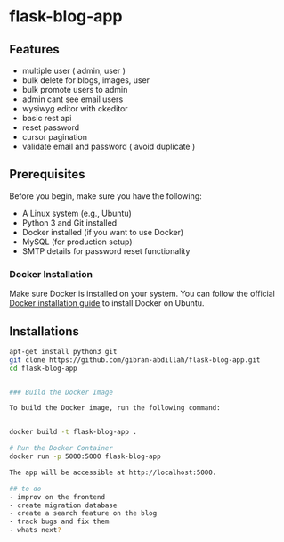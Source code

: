 # flask-blog-app


## Features 
- multiple user ( admin, user ) 
- bulk delete for blogs, images, user
- bulk promote users to admin 
- admin cant see email users 
- wysiwyg editor with ckeditor 
- basic rest api 
- reset password 
- cursor pagination 
- validate email and password ( avoid duplicate ) 

## Prerequisites

Before you begin, make sure you have the following:

- A Linux system (e.g., Ubuntu)
- Python 3 and Git installed
- Docker installed (if you want to use Docker)
- MySQL (for production setup)
- SMTP details for password reset functionality

### Docker Installation

Make sure Docker is installed on your system. You can follow the official [Docker installation guide](https://docs.docker.com/engine/install/ubuntu/) to install Docker on Ubuntu.

## Installations 
```sh
apt-get install python3 git 
git clone https://github.com/gibran-abdillah/flask-blog-app.git 
cd flask-blog-app


### Build the Docker Image

To build the Docker image, run the following command:


docker build -t flask-blog-app .

# Run the Docker Container
docker run -p 5000:5000 flask-blog-app

The app will be accessible at http://localhost:5000.

## to do 
- improv on the frontend
- create migration database
- create a search feature on the blog
- track bugs and fix them
- whats next?
